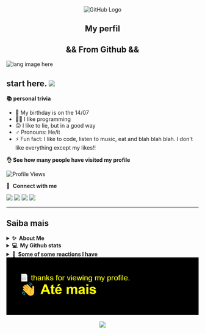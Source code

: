 <div align="center">
<img src="https://github.com/raghavk16/raghavk16/blob/master/octo.gif" alt="GitHub Logo" width="150" height="150" />
 <div align="center">
  
## My perfil 
## && From Github &&
 </div>
 </div>

 <p align="left"><img width=15%" src="https://github.com/alansmathew/alansmathew/raw/master/lang.gif" alt="lang image here" /></p>
 
## start here. <img src="https://media.giphy.com/media/hvRJCLFzcasrR4ia7z/giphy.gif" width="30px"></a>

**📚 personal trivia** 
 
- 🎉 My birthday is on the 14/07
- 👨‍💻 I like programming
- 😜 I like to lie, but in a good way
- :male_sign: Pronouns: He/it
- ⚡ Fun fact: I like to code, listen to music, eat and blah blah blah. I don't like everything except my likes!!
 
 
 
 
 **👌 See how many people have visited my profile** 
   
 ![Profile Views](http://estruyf-github.azurewebsites.net/api/VisitorHit?user=Shaylly&repo=Shayllyd&countColorcountColor)
 
 
  🔗 &nbsp;**Connect with me**
 
   <a href="https://twitter.com/juntpack" target="_blank"><img src="https://img.shields.io/badge/Twitter-1DA1F2?style=for-the-badge&logo=twitter&logoColor=white" target="_blank"></a>
  <a href="https://dev.to/Shaylly" target="_blank"><img src="https://img.shields.io/badge/dev.to-0A0A0A?style=for-the-badge&logo=dev.to&logoColor=white" target="_blank"></a>
  <a href="https://discord.gg/python" target="_blank"><img src="https://img.shields.io/badge/Discord-7289DA?style=for-the-badge&logo=discord&logoColor=white" target="_blank"></a>
  <a href="https://open.spotify.com/user/31zwdmxomh4kyz6ykvziolculaeq" target="_blank"><img src="https://img.shields.io/badge/Spotify-1ED760?&style=for-the-badge&logo=spotify&logoColor=white" target="_blank"></a>
 
 </div>
   
 <hr>
 
  ## Saiba mais
   
 <details>
  <summary><b>✨&nbsp;&nbsp;About&nbsp;Me</b></summary>
 
## Quem sou eu?
 
 Bom, eu me chamo Enzo, eu tenho 13 anos, nesse ano eu quero fazer muitas coisas, uma delas é aprender e entender sobre a linguagem de programação e assim poder me tornar uma pessoa que possa resolver problemas de outras pessoas (espero que tenha entendido).
 
 ## Github perfis
 
 Bem, eu sou uma pessoa que gosta de criar perfis diferentes e que sejam bonitos e chamativos no git hub, ou em qualquer outra plataforma que consiga fazer um perfil bonito, por isso vocês podem que eu atualizo constatemente o meu perfil, tipo agora rs, seja para colocar alguma coisa ou tirar.
 
 <div align="center">
<img src="https://i.ibb.co/2yN8Snp/Polish-20210607-070440649.png" alt="GitHub Logo" width="500" />
 
 </details> 
 
<details>
  <summary><b>💻&nbsp;&nbsp;My&nbsp;Github stats</b></summary>
  <br/>


  <div align="center">
  
  <img src="https://raw.githubusercontent.com/brunohbrito/awesome-github-stats/master/docs/banner.png" width="800px" />
 
 <div align="center"> 


<p align="center">
  <img height="50%" width="auto" src ="https://github-readme-stats.vercel.app/api?username=Shaylly&show_icons=true&count_private=true&theme=radical&hide_border=true&hide=issues,contribs&bg_color=00000000">
  <img height="50%" width="auto" src ="https://github-readme-stats.vercel.app/api/top-langs/?username=rafaela&layout=compact&hide_border=true&theme=radical&bg_color=00000000&langs_count=6&hide=jupyter%20notebook,tex,css,php">
  <img src ="https://github-readme-streak-stats.herokuapp.com?user=Shaylly&theme=radical&hide_border=true&background=FFFFFF00">
     


  </div>

   
</details> 


</details>

<details>
  <summary><b>🤡&nbsp;&nbsp;Some of some reactions I have&nbsp;&nbsp;</b></summary>
  <br/>
 
  <div align="center"> 
 
 ## Quando erro uma coisa e fico com raiva, porque eu não sei ajeitar: 
 
  <img src="https://i.pinimg.com/736x/f5/8c/ba/f58cba67b6468e39c810c03c3b992da0.jpg" width="200px" /> <div align="center">   
  
 <div align="center">
 
 ## Quando eu simplismente aceito, qeu eu não consigo solucionar:
 
   <img src="https://i.pinimg.com/236x/a2/29/d4/a229d403178f2d7d6768cec2bc96357b.jpg" width="200px" />
 
 <div align="center">
 
 ## Quando eu ouço uma música incrível:
 
   <img src="https://i.pinimg.com/736x/2b/8b/6c/2b8b6cbdeb7c3bd1c173af6ce2c07f45.jpg" width="200px" />
 
  <div align="center"> 
 
 ## Bipolar é foda alek: (Não que eu seja)
 
   <img src="https://i.pinimg.com/564x/a1/c9/b9/a1c9b9da239f220b82c39e46bcc896c9.jpg" width="200px" />
 
  <div align="center"> 
 
 
 ## Como é meu café da manhã 
 
   <img src="https://i.pinimg.com/564x/06/d9/66/06d966f119282a8fa2128fa24730531f.jpg" width="200px" />
 
   (Melhor eu parar antes que eu acabe me prologando)
 
</details>
 

 <div align="center">
  
  <img src="https://raw.githubusercontent.com/Shaylly/Shaylly/92aa3375fa30bd2978c461d1f71e251b47aea4a2/header.png" width="800px" />

  
 
<p align="center">
  <img src="https://capsule-render.vercel.app/api?type=waving&color=gradient&height=60&section=footer"/>
</p>
